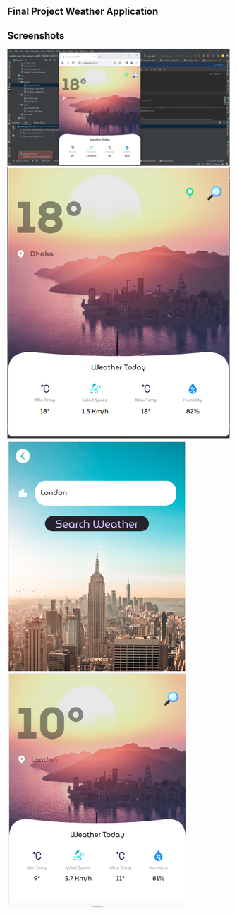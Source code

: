 ## Final Project Weather Application

## Screenshots
![Screenshot with Code](Screenshots/sc1%20(1).png)
![Screenshot UI](Screenshots/sc1%20(2).png)
![Screenshot UI](Screenshots/sc1%20(3).png)
![Screenshot UI](Screenshots/sc1%20(4).png)
